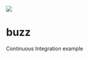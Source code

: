 ![](https://travis-ci.org/stevehaigh/buzz.svg?branch=master)

# buzz
Continuous Integration example
